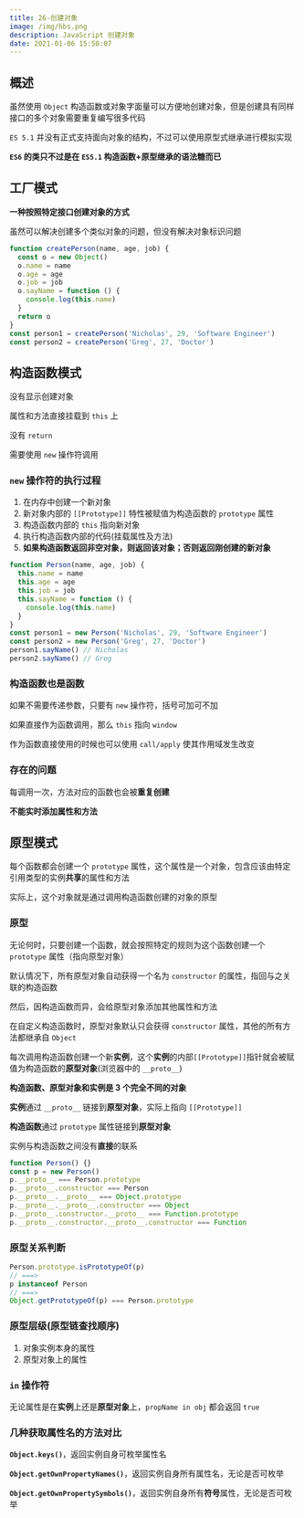 ```yaml
---
title: 26-创建对象
image: /img/hbs.png
description: JavaScript 创建对象
date: 2021-01-06 15:50:07
---
```




## 概述

虽然使用 `Object` 构造函数或对象字面量可以方便地创建对象，但是创建具有同样接口的多个对象需要重复编写很多代码

`ES 5.1` 并没有正式支持面向对象的结构，不过可以使用原型式继承进行模拟实现

**`ES6` 的类只不过是在 `ES5.1` 构造函数+原型继承的语法糖而已**

## 工厂模式

**一种按照特定接口创建对象的方式**

虽然可以解决创建多个类似对象的问题，但没有解决对象标识问题

```js
function createPerson(name, age, job) {
  const o = new Object()
  o.name = name
  o.age = age
  o.job = job
  o.sayName = function () {
    console.log(this.name)
  }
  return o
}
const person1 = createPerson('Nicholas', 29, 'Software Engineer')
const person2 = createPerson('Greg', 27, 'Doctor')
```

## 构造函数模式

没有显示创建对象

属性和方法直接挂载到 `this` 上

没有 `return`

需要使用 `new` 操作符调用

### `new` 操作符的执行过程

1. 在内存中创建一个新对象
2. 新对象内部的 `[[Prototype]]` 特性被赋值为构造函数的 `prototype` 属性
3. 构造函数内部的 `this` 指向新对象
4. 执行构造函数内部的代码(挂载属性及方法)
5. **如果构造函数返回非空对象，则返回该对象；否则返回刚创建的新对象**

```js
function Person(name, age, job) {
  this.name = name
  this.age = age
  this.job = job
  this.sayName = function () {
    console.log(this.name)
  }
}
const person1 = new Person('Nicholas', 29, 'Software Engineer')
const person2 = new Person('Greg', 27, 'Doctor')
person1.sayName() // Nicholas
person2.sayName() // Greg
```

### 构造函数也是函数

如果不需要传递参数，只要有 `new` 操作符，括号可加可不加

如果直接作为函数调用，那么 `this` 指向 `window`

作为函数直接使用的时候也可以使用 `call/apply` 使其作用域发生改变

### 存在的问题

每调用一次，方法对应的函数也会被**重复创建**

**不能实时添加属性和方法**

## 原型模式

每个函数都会创建一个 `prototype` 属性，这个属性是一个对象，包含应该由特定引用类型的实例**共享**的属性和方法

实际上，这个对象就是通过调用构造函数创建的对象的原型

### 原型

无论何时，只要创建一个函数，就会按照特定的规则为这个函数创建一个 `prototype` 属性（指向原型对象）

默认情况下，所有原型对象自动获得一个名为 `constructor` 的属性，指回与之关联的构造函数

<n-alert title="Person.prototype.constructor === Person" type="info"></n-alert>

然后，因构造函数而异，会给原型对象添加其他属性和方法

在自定义构造函数时，原型对象默认只会获得 `constructor` 属性，其他的所有方法都继承自 `Object`

每次调用构造函数创建一个新**实例**，这个**实例**的内部`[[Prototype]]`指针就会被赋值为构造函数的**原型对象**(浏览器中的 `__proto__`)

**构造函数、原型对象和实例是 3 个完全不同的对象**

**实例**通过 `__proto__` 链接到**原型对象**，实际上指向 `[[Prototype]]`

**构造函数**通过 `prototype` 属性链接到**原型对象**

实例与构造函数之间没有**直接**的联系

```js
function Person() {}
const p = new Person()
p.__proto__ === Person.prototype
p.__proto__.constructor === Person
p.__proto__.__proto__ === Object.prototype
p.__proto__.__proto__.constructor === Object
p.__proto__.constructor.__proto__ === Function.prototype
p.__proto__.constructor.__proto__.constructor === Function
```

### 原型关系判断

```js
Person.prototype.isPrototypeOf(p)
// ===>
p instanceof Person
// ===>
Object.getPrototypeOf(p) === Person.prototype
```

### 原型层级(原型链查找顺序)

1. 对象实例本身的属性
2. 原型对象上的属性

### `in` 操作符

无论属性是在**实例**上还是**原型对象**上，`propName in obj` 都会返回 `true`

### 几种获取属性名的方法对比

**`Object.keys()`**，返回实例自身可枚举属性名

**`Object.getOwnPropertyNames()`**，返回实例自身所有属性名，无论是否可枚举

**`Object.getOwnPropertySymbols()`**，返回实例自身所有**符号**属性，无论是否可枚举